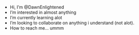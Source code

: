 - Hi, I’m @DawnEnlightened
- I’m interested in almost anything
- I’m currently learning alot
- I’m looking to collaborate on anything i understand (not alot).
- How to reach me... ummm
